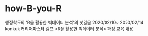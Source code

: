 # how-B-you-R
행정학도의 'R을 활용한 빅데이터 분석'의 첫걸음
2020/02/10~ 2020/02/14 konkuk 커리어마스터 캠프 <R을 활용한 빅데이터 분석> 과정 교육 내용
